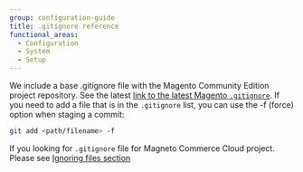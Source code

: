 ```yaml
---
group: configuration-guide
title: .gitignore reference
functional_areas:
  - Configuration
  - System
  - Setup
---
```


We include a base .gitignore file with the Magento Community Edition project repository. See the latest [link to the latest Magento `.gitignore`](https://raw.githubusercontent.com/magento/magento2/2.2/.gitignore). 
If you need to add a file that is in the `.gitignore` list, you can use the -f (force) option when staging a commit:

```bash
git add <path/filename> -f
```

If you looking for `.gitignore` file for Magneto Commerce Cloud project. Please see [Ignoring files section](https://devdocs.magento.com/guides/v2.2/cloud/project/project-start.html)
